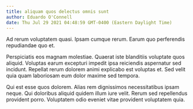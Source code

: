 ```yaml
---
title: aliquam quos delectus omnis sunt
author: Eduardo O'Connell
date: Thu Jul 29 2021 04:48:59 GMT-0400 (Eastern Daylight Time)
---
```

Ad rerum voluptatem quasi. Ipsam cumque rerum. Earum quo perferendis repudiandae quo et.

 Perspiciatis eos magnam molestiae. Quaerat iste blanditiis voluptate quos aliquid. Voluptas earum excepturi impedit ipsa reiciendis aspernatur sed incidunt. Repellat rerum dolorem animi explicabo est voluptas et. Sed velit quia quam laboriosam eum dolor maxime sed tempora.

 Qui est esse quos dolorem. Alias rem dignissimos necessitatibus ipsam neque. Qui doloribus aliquid quidem illum iure velit. Rerum sed repellendus provident porro. Voluptatem odio eveniet vitae provident voluptatem quia.